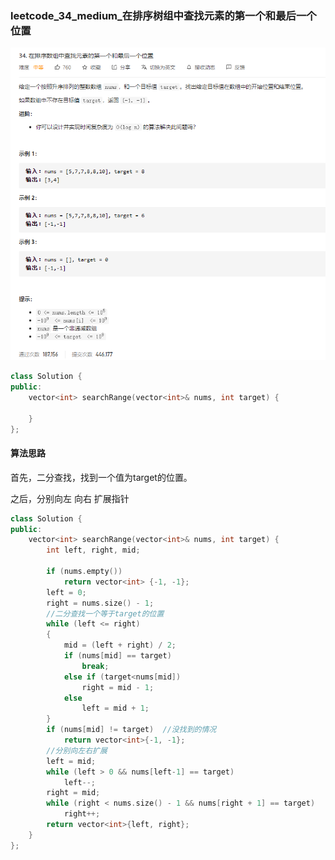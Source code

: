 ### leetcode_34_medium_在排序树组中查找元素的第一个和最后一个位置

![image-20201208200053350](leetcode_34_medium_在排序树组中查找元素的第一个和最后一个位置.assets/image-20201208200053350.png)

```c++
class Solution {
public:
    vector<int> searchRange(vector<int>& nums, int target) {

    }
};
```

#### 算法思路

首先，二分查找，找到一个值为target的位置。

之后，分别向左 向右 扩展指针

```c++
class Solution {
public:
	vector<int> searchRange(vector<int>& nums, int target) {
		int left, right, mid;

		if (nums.empty())
			return vector<int> {-1, -1};
		left = 0;
		right = nums.size() - 1;
		//二分查找一个等于target的位置
		while (left <= right)
		{
			mid = (left + right) / 2;
			if (nums[mid] == target)
				break;
			else if (target<nums[mid])
				right = mid - 1;
			else
				left = mid + 1;
		}
		if (nums[mid] != target)  //没找到的情况
			return vector<int>{-1, -1};
		//分别向左右扩展
		left = mid;
		while (left > 0 && nums[left-1] == target)
			left--;
		right = mid;
		while (right < nums.size() - 1 && nums[right + 1] == target)
			right++;
		return vector<int>{left, right};
	}
};
```

